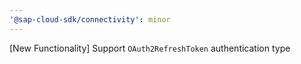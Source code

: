 ```yaml
---
'@sap-cloud-sdk/connectivity': minor
---
```


[New Functionality] Support `OAuth2RefreshToken` authentication type

